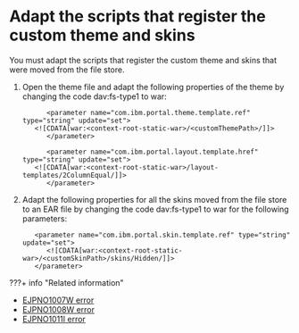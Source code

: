 # Adapt the scripts that register the custom theme and skins

You must adapt the scripts that register the custom theme and skins that were moved from the file store.

1.  Open the theme file and adapt the following properties of the theme by changing the code dav:fs-type1 to war:

    ```
          <parameter name="com.ibm.portal.theme.template.ref" type="string" update="set">
       <![CDATA[war:<context-root-static-war>/<customThemePath>/]]>
          </parameter>
          
          <parameter name="com.ibm.portal.layout.template.href" type="string" update="set">
       <![CDATA[war:<context-root-static-war>/layout-templates/2ColumnEqual/]]>
          </parameter>
    ```

2.  Adapt the following properties for all the skins moved from the file store to an EAR file by changing the code dav:fs-type1 to war for the following parameters:

    ```
       <parameter name="com.ibm.portal.skin.template.ref" type="string" update="set">
          <![CDATA[war:<context-root-static-war>/<customSkinPath>/skins/Hidden/]]>
       </parameter>
    ```



???+ info "Related information"
   - [EJPNO1007W error](../../../the_module_framework/themeopt_analyzer/validation_reports/themeopt_an_EJPNO1007W_v85.md)
   - [EJPNO1008W error](../../../the_module_framework/themeopt_analyzer/validation_reports/themeopt_an_EJPNO1008W_v85.md)
   - [EJPNO1011I error](../../../the_module_framework/themeopt_analyzer/validation_reports/themeopt_an_EJPNO1011I_v85.md)

